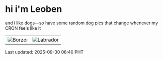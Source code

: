 # hi i'm Leoben

and i like dogs—so have some random dog pics that change whenever my CRON feels like it

|  |  |
|--------|----------|
| ![Borzoi](https://random-dog-vercel.vercel.app/api/random-borzoi?v=1759185630) | ![Labrador](https://random-dog-vercel.vercel.app/api/random-labrador?v=1759185630) |

Last updated: 2025-09-30 06:40 PHT
